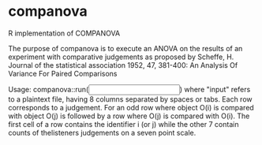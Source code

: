 # companova

R implementation of COMPANOVA

The purpose of companova is to execute an ANOVA on the
results of an experiment with comparative judgements as
proposed by Scheffe, H.  Journal of the statistical
association 1952, 47, 381-400: An Analysis Of Variance For
Paired Comparisons

Usage: companova::run(<input>)
    where "input" refers to a plaintext file, having 8 columns separated
    by spaces or tabs. Each row corresponds to a judgement. For an odd
    row where object O(i) is compared with object O(j) is followed by a
    row where O(j) is compared with O(i). The first cell of a row contains
    the identifier i (or j) while the other 7 contain counts of thelisteners judgements on a seven
    point scale.
